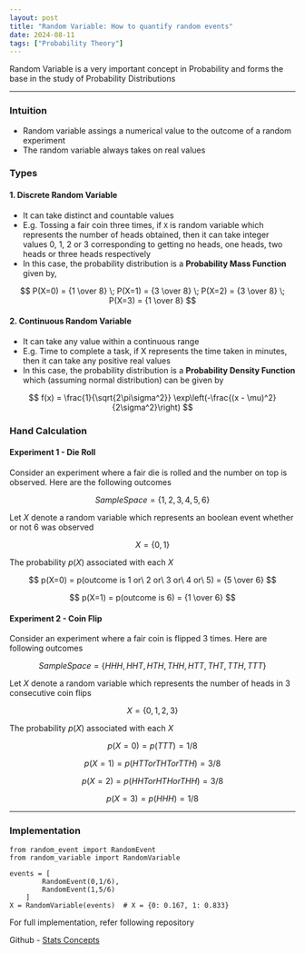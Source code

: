 ```yaml
---
layout: post
title: "Random Variable: How to quantify random events"
date: 2024-08-11
tags: ["Probability Theory"]
---
```


Random Variable is a very important concept in Probability and forms the base in the study of Probability Distributions

---

### Intuition
- Random variable assings a numerical value to the outcome of a random experiment
- The random variable always takes on real values

### Types 

#### 1. Discrete Random Variable

- It can take distinct and countable values
- E.g. Tossing a fair coin three times, if `X` is random variable which represents the number of heads obtained, then it can take integer values 0, 1, 2 or 3 corresponding to getting no heads, one heads, two heads or three heads respectively
- In this case, the probability distribution is a **Probability Mass Function** given by,

$$ P(X=0) = {1 \over 8} \; P(X=1) = {3 \over 8} \; P(X=2) = {3 \over 8} \; P(X=3) = {1 \over 8} $$

#### 2. Continuous Random Variable

- It can take any value within a continuous range
- E.g. Time to complete a task, if X represents the time taken in minutes, then it can take any positive real values
- In this case, the probability distribution is a **Probability Density Function** which (assuming normal distribution) can be given by

$$ f(x) = \frac{1}{\sqrt{2\pi\sigma^2}} \exp\left(-\frac{(x - \mu)^2}{2\sigma^2}\right) $$

### Hand Calculation

#### Experiment 1 - Die Roll
Consider an experiment where a fair die is rolled and the number on top is observed. Here are the following outcomes

$$ Sample Space = \{1,2,3,4,5,6\} $$

Let $X$ denote a random variable which represents an boolean event whether or not 6 was observed

$$ X = \{0,1\} $$

The probability $p(X)$ associated with each $X$

$$ p(X=0) = p(outcome is 1 or\ 2 or\ 3 or\ 4 or\ 5) = {5 \over 6} $$

$$ p(X=1) = p(outcome is 6) = {1 \over 6} $$

#### Experiment 2 - Coin Flip
Consider an experiment where a fair coin is flipped 3 times. Here are following outcomes

$$ Sample Space = \{HHH,HHT,HTH,THH,HTT,THT,TTH,TTT\} $$

Let $X$ denote a random variable which represents the number of heads in 3 consecutive coin flips

$$ X = \{0,1,2,3\} $$

The probability $p(X)$ associated with each $X$

$$ p(X=0) = p(TTT) = 1/8 $$

$$ p(X=1) = p(HTT or THT or TTH) = 3/8 $$

$$ p(X=2) = p(HHT or HTH or THH) = 3/8 $$

$$ p(X=3) = p(HHH) = 1/8 $$

---
### Implementation
```
from random_event import RandomEvent
from random_variable import RandomVariable

events = [
        RandomEvent(0,1/6),
        RandomEvent(1,5/6)
    ]
X = RandomVariable(events)  # X = {0: 0.167, 1: 0.833}
```

For full implementation, refer following repository

Github - [Stats Concepts](https://github.com/gouherdanish/stats_concepts/blob/main/random_variable.py)